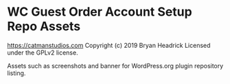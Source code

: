 # WC Guest Order Account Setup Repo Assets #
https://catmanstudios.com
Copyright (c) 2019 Bryan Headrick
Licensed under the GPLv2 license.

Assets such as screenshots and banner for WordPress.org plugin repository listing.